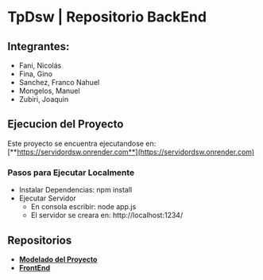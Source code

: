 # TpDsw | Repositorio BackEnd

## Integrantes:
- Fani, Nicolás
- Fina, Gino
- Sanchez, Franco Nahuel
- Mongelos, Manuel
- Zubiri, Joaquin

## Ejecucion del Proyecto
Este proyecto se encuentra ejecutandose en:  [**https://servidordsw.onrender.com**](https://servidordsw.onrender.com)

### Pasos para Ejecutar Localmente
- Instalar Dependencias: npm install
- Ejecutar Servidor
  - En consola escribir: node app.js
  - El servidor se creara en: http://localhost:1234/

## Repositorios
- [**Modelado del Proyecto**](https://github.com/NicoFani/tp-dsw)
- [**FrontEnd**](https://github.com/fraancosan/gymScriptFE)
